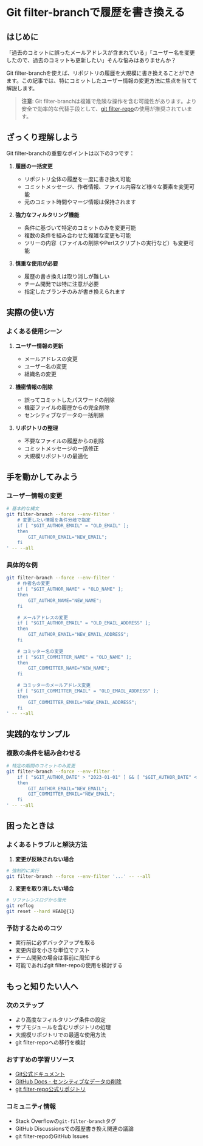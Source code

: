 # Git filter-branchで履歴を書き換える

## はじめに

「過去のコミットに誤ったメールアドレスが含まれている」「ユーザー名を変更したので、過去のコミットも更新したい」そんな悩みはありませんか？

Git filter-branchを使えば、リポジトリの履歴を大規模に書き換えることができます。この記事では、特にコミットしたユーザー情報の変更方法に焦点を当てて解説します。

> **注意**: Git filter-branchは複雑で危険な操作を含む可能性があります。より安全で効率的な代替手段として、[git filter-repo](https://github.com/newren/git-filter-repo)の使用が推奨されています。

## ざっくり理解しよう

Git filter-branchの重要なポイントは以下の3つです：

1. **履歴の一括変更**
   - リポジトリ全体の履歴を一度に書き換え可能
   - コミットメッセージ、作者情報、ファイル内容など様々な要素を変更可能
   - 元のコミット時間やマージ情報は保持されます

2. **強力なフィルタリング機能**
   - 条件に基づいて特定のコミットのみを変更可能
   - 複数の条件を組み合わせた複雑な変更も可能
   - ツリーの内容（ファイルの削除やPerlスクリプトの実行など）も変更可能

3. **慎重な使用が必要**
   - 履歴の書き換えは取り消しが難しい
   - チーム開発では特に注意が必要
   - 指定したブランチのみが書き換えられます

## 実際の使い方

### よくある使用シーン

1. **ユーザー情報の更新**
   - メールアドレスの変更
   - ユーザー名の変更
   - 組織名の変更

2. **機密情報の削除**
   - 誤ってコミットしたパスワードの削除
   - 機密ファイルの履歴からの完全削除
   - センシティブなデータの一括削除

3. **リポジトリの整理**
   - 不要なファイルの履歴からの削除
   - コミットメッセージの一括修正
   - 大規模リポジトリの最適化

## 手を動かしてみよう

### ユーザー情報の変更

```bash
# 基本的な構文
git filter-branch --force --env-filter '
    # 変更したい情報を条件分岐で指定
    if [ "$GIT_AUTHOR_EMAIL" = "OLD_EMAIL" ];
    then
        GIT_AUTHOR_EMAIL="NEW_EMAIL";
    fi
' -- --all
```

### 具体的な例

```bash
git filter-branch --force --env-filter '
    # 作者名の変更
    if [ "$GIT_AUTHOR_NAME" = "OLD_NAME" ];
    then
        GIT_AUTHOR_NAME="NEW_NAME";
    fi
    
    # メールアドレスの変更
    if [ "$GIT_AUTHOR_EMAIL" = "OLD_EMAIL_ADDRESS" ];
    then
        GIT_AUTHOR_EMAIL="NEW_EMAIL_ADDRESS";
    fi
    
    # コミッター名の変更
    if [ "$GIT_COMMITTER_NAME" = "OLD_NAME" ];
    then
        GIT_COMMITTER_NAME="NEW_NAME";
    fi
    
    # コミッターのメールアドレス変更
    if [ "$GIT_COMMITTER_EMAIL" = "OLD_EMAIL_ADDRESS" ];
    then
        GIT_COMMITTER_EMAIL="NEW_EMAIL_ADDRESS";
    fi
' -- --all
```

## 実践的なサンプル

### 複数の条件を組み合わせる

```bash
# 特定の期間のコミットのみ変更
git filter-branch --force --env-filter '
    if [ "$GIT_AUTHOR_DATE" > "2023-01-01" ] && [ "$GIT_AUTHOR_DATE" < "2023-12-31" ];
    then
        GIT_AUTHOR_EMAIL="NEW_EMAIL";
        GIT_COMMITTER_EMAIL="NEW_EMAIL";
    fi
' -- --all
```

## 困ったときは

### よくあるトラブルと解決方法

1. **変更が反映されない場合**
```bash
# 強制的に実行
git filter-branch --force --env-filter '...' -- --all
```

2. **変更を取り消したい場合**
```bash
# リファレンスログから復元
git reflog
git reset --hard HEAD@{1}
```

### 予防するためのコツ
- 実行前に必ずバックアップを取る
- 変更内容を小さな単位でテスト
- チーム開発の場合は事前に周知する
- 可能であればgit filter-repoの使用を検討する

## もっと知りたい人へ

### 次のステップ
- より高度なフィルタリング条件の設定
- サブモジュールを含むリポジトリの処理
- 大規模リポジトリでの最適な使用方法
- git filter-repoへの移行を検討

### おすすめの学習リソース
- [Git公式ドキュメント](https://git-scm.com/docs/git-filter-branch)
- [GitHub Docs - センシティブなデータの削除](https://docs.github.com/ja/authentication/keeping-your-account-and-data-secure/removing-sensitive-data-from-a-repository)
- [git filter-repo公式リポジトリ](https://github.com/newren/git-filter-repo)

### コミュニティ情報
- Stack Overflowの`git-filter-branch`タグ
- GitHub Discussionsでの履歴書き換え関連の議論
- git filter-repoのGitHub Issues
